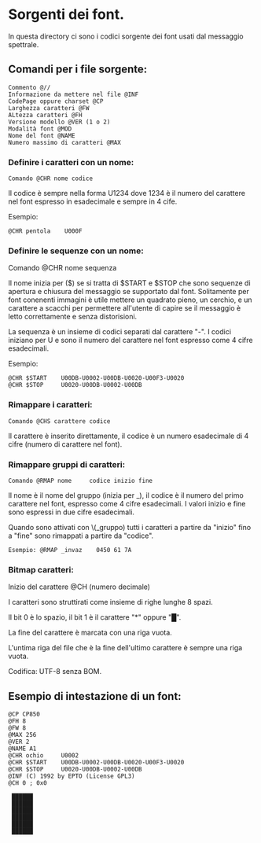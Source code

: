 # Sorgenti dei font.

In questa directory ci sono i codici sorgente dei font usati dal messaggio spettrale.

## Comandi per i file sorgente:

```
Commento @//
Informazione da mettere nel file @INF
CodePage oppure charset @CP
Larghezza caratteri @FW
ALtezza caratteri @FH
Versione modello @VER (1 o 2)
Modalità font @MOD
Nome del font @NAME
Numero massimo di caratteri @MAX
```

### Definire i caratteri con un nome:
```
Comando @CHR nome codice
```

Il codice è sempre nella forma U1234 dove 1234 è il numero del carattere nel font espresso in esadecimale e sempre in 4 cife.

Esempio:
```
@CHR pentola	U000F
```
### Definire le sequenze con un nome:

Comando @CHR nome sequenza

Il nome inizia per ($) se si tratta di $START e $STOP che sono sequenze di apertura e chiusura del messaggio se supportato dal font.
Solitamente per font conenenti immagini è utile mettere un quadrato pieno, un cerchio, e un carattere a scacchi per permettere all'utente di capire se il messaggio è letto correttamente e senza distorisioni.

La sequenza è un insieme di codici separati dal carattere "-". I codici iniziano per U e sono il numero del carattere nel font espresso come 4 cifre esadecimali.

Esempio:
```
@CHR $START    U00DB-U0002-U00DB-U0020-U00F3-U0020
@CHR $STOP     U0020-U00DB-U0002-U00DB
```

### Rimappare i caratteri:
```
Comando @CHS carattere codice
```

Il carattere è inserito direttamente, il codice è un numero esadecimale di 4 cifre (numero di carattere nel font).

### Rimappare gruppi di caratteri:
```
Comando @RMAP nome     codice inizio fine
```
Il nome è il nome del gruppo (inizia per _), il codice è il numero del primo carattere nel font, espresso come 4 cifre esadecimali.
I valori inizio e fine sono espressi in due cifre esadecimali. 

Quando sono attivati con \\(_gruppo) tutti i caratteri a partire da "inizio" fino a "fine" sono rimappati a partire da "codice".
```
Esempio: @RMAP _invaz    0450 61 7A
```

### Bitmap caratteri:

Inizio del carattere @CH (numero decimale)

I caratteri sono struttirati come insieme di righe lunghe 8 spazi.

Il bit 0 è lo spazio, il bit 1 è il carattere "*" oppure "█".

La fine del carattere è marcata con una riga vuota.

L'untima riga del file che è la fine dell'ultimo carattere è sempre una riga vuota.

Codifica: UTF-8 senza BOM.

## Esempio di intestazione di un font:

```
@CP CP850
@FH 8
@FW 8
@MAX 256
@VER 2
@NAME A1
@CHR ochio     U0002
@CHR $START    U00DB-U0002-U00DB-U0020-U00F3-U0020
@CHR $STOP     U0020-U00DB-U0002-U00DB
@INF (C) 1992 by EPTO (License GPL3)
@CH 0 ; 0x0
        
 ██████ 
 ██████ 
 ██████ 
 ██████ 
 ██████ 
 ██████ 
        
```
